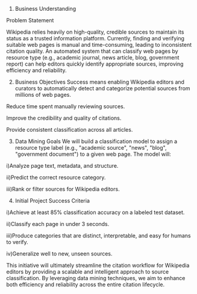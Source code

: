 1. Business Understanding

Problem Statement

Wikipedia relies heavily on high-quality, credible sources to maintain its status as a trusted information platform. Currently, finding and verifying suitable web pages is manual and time-consuming, leading to inconsistent citation quality. An automated system that can classify web pages by resource type (e.g., academic journal, news article, blog, government report) can help editors quickly identify appropriate sources, improving efficiency and reliability.

2. Business Objectives
Success means enabling Wikipedia editors and curators to automatically detect and categorize potential sources from millions of web pages.

Reduce time spent manually reviewing sources.

Improve the credibility and quality of citations.

Provide consistent classification across all articles.

3. Data Mining Goals
We will build a classification model to assign a resource type label (e.g., "academic source", "news", "blog", "government document") to a given web page.
The model will:

i)Analyze page text, metadata, and structure.

ii)Predict the correct resource category.

iii)Rank or filter sources for Wikipedia editors.

4. Initial Project Success Criteria

i)Achieve at least 85% classification accuracy on a labeled test dataset.

ii)Classify each page in under 3 seconds.

iii)Produce categories that are distinct, interpretable, and easy for humans to verify.

iv)Generalize well to new, unseen sources.

This initiative will ultimately streamline the citation workflow for Wikipedia editors by providing a scalable and intelligent approach to source classification. By leveraging data mining techniques, we aim to enhance both efficiency and reliability across the entire citation lifecycle.

